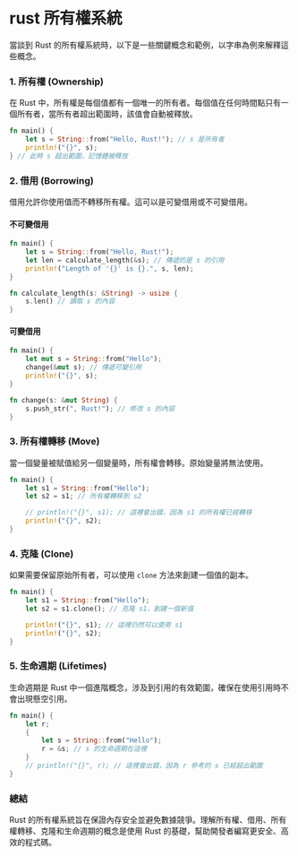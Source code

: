 # rust 所有權系統

當談到 Rust 的所有權系統時，以下是一些關鍵概念和範例，以字串為例來解釋這些概念。

### 1. 所有權 (Ownership)

在 Rust 中，所有權是每個值都有一個唯一的所有者。每個值在任何時間點只有一個所有者，當所有者超出範圍時，該值會自動被釋放。

```rust
fn main() {
    let s = String::from("Hello, Rust!"); // s 是所有者
    println!("{}", s);
} // 此時 s 超出範圍，記憶體被釋放
```

### 2. 借用 (Borrowing)

借用允許你使用值而不轉移所有權。這可以是可變借用或不可變借用。

#### 不可變借用

```rust
fn main() {
    let s = String::from("Hello, Rust!");
    let len = calculate_length(&s); // 傳遞的是 s 的引用
    println!("Length of '{}' is {}.", s, len);
}

fn calculate_length(s: &String) -> usize {
    s.len() // 讀取 s 的內容
}
```

#### 可變借用

```rust
fn main() {
    let mut s = String::from("Hello");
    change(&mut s); // 傳遞可變引用
    println!("{}", s);
}

fn change(s: &mut String) {
    s.push_str(", Rust!"); // 修改 s 的內容
}
```

### 3. 所有權轉移 (Move)

當一個變量被賦值給另一個變量時，所有權會轉移。原始變量將無法使用。

```rust
fn main() {
    let s1 = String::from("Hello");
    let s2 = s1; // 所有權轉移到 s2

    // println!("{}", s1); // 這裡會出錯，因為 s1 的所有權已經轉移
    println!("{}", s2);
}
```

### 4. 克隆 (Clone)

如果需要保留原始所有者，可以使用 `clone` 方法來創建一個值的副本。

```rust
fn main() {
    let s1 = String::from("Hello");
    let s2 = s1.clone(); // 克隆 s1，創建一個新值

    println!("{}", s1); // 這裡仍然可以使用 s1
    println!("{}", s2);
}
```

### 5. 生命週期 (Lifetimes)

生命週期是 Rust 中一個進階概念，涉及到引用的有效範圍，確保在使用引用時不會出現懸空引用。

```rust
fn main() {
    let r;
    {
        let s = String::from("Hello");
        r = &s; // s 的生命週期在這裡
    }
    // println!("{}", r); // 這裡會出錯，因為 r 參考的 s 已經超出範圍
}
```

### 總結

Rust 的所有權系統旨在保證內存安全並避免數據競爭。理解所有權、借用、所有權轉移、克隆和生命週期的概念是使用 Rust 的基礎，幫助開發者編寫更安全、高效的程式碼。